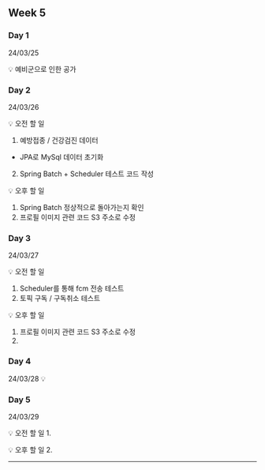 ## Week 5


### Day 1 
24/03/25

💡 예비군으로 인한 공가
 

### Day 2
24/03/26

💡 오전 할 일
 1. 예방접종 / 건강검진 데이터
  - JPA로 MySql 데이터 초기화

 2. Spring Batch + Scheduler 테스트 코드 작성

💡 오후 할 일
 1. Spring Batch 정상적으로 돌아가는지 확인
 2. 프로필 이미지 관련 코드 S3 주소로 수정


### Day 3
24/03/27

💡 오전 할 일
 1. Scheduler를 통해 fcm 전송 테스트
 2. 토픽 구독 / 구독취소 테스트

💡 오후 할 일
 1. 프로필 이미지 관련 코드 S3 주소로 수정
 2. 

### Day 4
24/03/28
💡 


### Day 5
24/03/29

💡 오전 할 일
 1. 

💡 오후 할 일
 2. 
 
---
